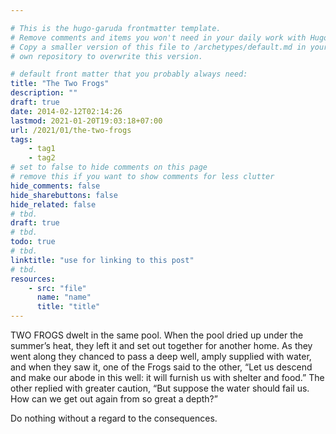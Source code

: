 ```yaml
---

# This is the hugo-garuda frontmatter template.
# Remove comments and items you won't need in your daily work with Hugo.
# Copy a smaller version of this file to /archetypes/default.md in your
# own repository to overwrite this version.

# default front matter that you probably always need:
title: "The Two Frogs"
description: ""
draft: true
date: 2014-02-12T02:14:26
lastmod: 2021-01-20T19:03:18+07:00
url: /2021/01/the-two-frogs
tags:
    - tag1
    - tag2
# set to false to hide comments on this page
# remove this if you want to show comments for less clutter
hide_comments: false
hide_sharebuttons: false
hide_related: false
# tbd.
draft: true
# tbd.
todo: true
# tbd.
linktitle: "use for linking to this post"
# tbd.
resources:
    - src: "file"
      name: "name"
      title: "title"
---
```

TWO FROGS dwelt in the same pool. When the pool dried up under the summer’s heat, they left it and set out together for another home. As they went along they chanced to pass a deep well, amply supplied with water, and when they saw it, one of the Frogs said to the other, “Let us descend and make our abode in this well: it will furnish us with shelter and food.” The other replied with greater caution, “But suppose the water should fail us. How can we get out again from so great a depth?”

Do nothing without a regard to the consequences.
